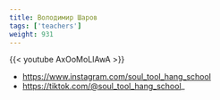 ```yaml
---
title: Володимир Шаров
tags: ['teachers']
weight: 931
---
```

{{< youtube AxOoMoLIAwA >}}

- https://www.instagram.com/soul_tool_hang_school
- https://tiktok.com/@soul_tool_hang_school_

